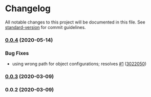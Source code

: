 # Changelog

All notable changes to this project will be documented in this file. See [standard-version](https://github.com/conventional-changelog/standard-version) for commit guidelines.

### [0.0.4](https://github.com/tehpsalmist/parcel-plugin-copy-files/compare/v0.0.3...v0.0.4) (2020-05-14)


### Bug Fixes

* using wrong path for object configurations; resolves [#1](https://github.com/tehpsalmist/parcel-plugin-copy-files/issues/1) ([3022050](https://github.com/tehpsalmist/parcel-plugin-copy-files/commit/3022050f6cb9c5b1104eb0745368cc0f8e3cf8f3))

### [0.0.3](https://github.com/tehpsalmist/parcel-plugin-copy-files/compare/v0.0.2...v0.0.3) (2020-03-09)

### 0.0.2 (2020-03-09)
